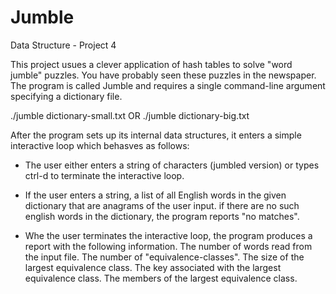 # Jumble
Data Structure - Project 4

This project usues a clever application of hash tables to solve "word jumble" puzzles. You have probably seen these puzzles in the newspaper. The program is called Jumble and requires a single command-line argument specifying a dictionary file.

./jumble dictionary-small.txt OR ./jumble dictionary-big.txt

After the program sets up its internal data structures, it enters a simple interactive loop which behasves as follows: 

 - The user either enters a string of characters (jumbled version) or types ctrl-d to terminate the interactive loop.
 
 - If the user enters a string, a list of all English words in the given dictionary that are anagrams of the user input.  if there are no such english words in the dictionary, the program reports "no matches". 
 
 - Whe the user terminates the interactive loop, the program produces a report with the following information.
 The number of words read from the input file. The number of "equivalence-classes". The size of the largest equivalence class. The key associated with the largest equivalence class. The members of the largest equivalence class.
